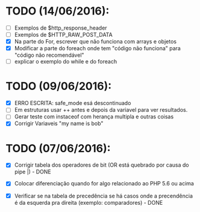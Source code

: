 
# TODO (14/06/2016):
- [ ] Exemplos de $http_response_header
- [ ] Exemplos de $HTTP_RAW_POST_DATA
- [x] Na parte do For, escrever que não funciona com arrays e objetos
- [x] Modificar a parte do foreach onde tem "código não funciona" para "código não recomendável"
- [ ] explicar o exemplo do while e do foreach

# TODO (09/06/2016):
- [x]  ERRO ESCRITA: safe_mode esá descontinuado
- [ ] Em estruturas usar ++ antes e depois da variavel para ver resultados.
- [ ] Gerar teste com instaceof com herança multipla e outras coisas 
- [x] Corrigir Variaveis "my name is bob"

# TODO (07/06/2016):
- [x] Corrigir tabela dos operadores de bit (OR está quebrado por causa do pipe |) - DONE
- [x] Colocar diferenciação quando for algo relacionado ao PHP 5.6 ou acima
- [x] Verificar se na tabela de precedência se há casos onde a precendência é da esquerda pra direita (exemplo: comparadores) - DONE

